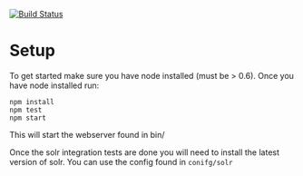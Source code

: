 [![Build Status](https://secure.travis-ci.org/unscene/betarator.png)](http://travis-ci.org/unscene/betarator)

Setup
=======================================================================================================

To get started make sure you have node installed (must be > 0.6).  Once you have node installed run:

    npm install
	npm test
	npm start

This will start the webserver found in bin/

Once the solr integration tests are done you will need to install the latest version of solr.  You can use the config found in ````conifg/solr````